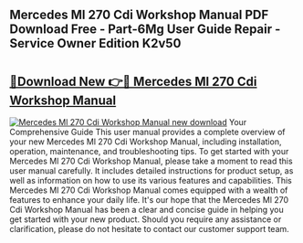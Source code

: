 ## Mercedes Ml 270 Cdi Workshop Manual PDF Download Free - Part-6Mg User Guide Repair - Service Owner Edition K2v50

# <h2><a href="http://bc60528.oget.top/?id=Mercedes+Ml+270+Cdi+Workshop+Manual">🔗Download New 👉🔴 Mercedes Ml 270 Cdi Workshop Manual</a></h2>

[![Mercedes Ml 270 Cdi Workshop Manual new download](https://i.imgur.com/5g1atiW.png)](http://bc60528.oget.top/?id=Mercedes+Ml+270+Cdi+Workshop+Manual)
Your Comprehensive Guide This user manual provides a complete overview of your new Mercedes Ml 270 Cdi Workshop Manual, including installation, operation, maintenance, and troubleshooting tips. To get started with your Mercedes Ml 270 Cdi Workshop Manual, please take a moment to read this user manual carefully. It includes detailed instructions for product setup, as well as information on how to use its various features and capabilities. This Mercedes Ml 270 Cdi Workshop Manual comes equipped with a wealth of features to enhance your daily life. It's our hope that the Mercedes Ml 270 Cdi Workshop Manual has been a clear and concise guide in helping you get started with your new product. Should you require any assistance or clarification, please do not hesitate to contact our customer support team.
